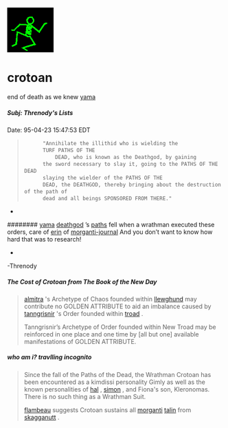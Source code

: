 ![dancer](assets/dancer.gif)

# crotoan

 end of death as we knew  [yama](yama.md)

#####  Subj: Threnody's Lists

 Date: 95-04-23 15:47:53 EDT

> 
> 			"Annihilate the illithid who is wielding the 
> 			TURF PATHS OF THE
> 				DEAD, who is known as the Deathgod, by gaining
> 			the sword necessary to slay it, going to the PATHS OF THE DEAD
> 			slaying the wielder of the PATHS OF THE
> 			DEAD, the DEATHGOD, thereby bringing about the destruction of the path of
> 			dead and all beings SPONSORED FROM THERE."
> 		

 *
########  [yama](yama.md) [deathgod](deathgod.md) ’s [paths](paths.md) fell when a wrathman executed these orders, care of [erin](erin.md) of [morganti-journal](morganti-journal.md) And you don’t want to know how hard that was to research!

*
 -Threnody 

#####  The Cost of Crotoan from The Book of the New Day 
>
>    [almitra](almitra.md) 's Archetype of Chaos founded within  [llewghund](llewghund.md)  may contribute no GOLDEN ATTRIBUTE to aid an imbalance caused by  [tanngrisnir](tanngrisnir.md) 's Order founded within  [troad](troad.md) . 
>
>   Tanngrisnir’s Archetype of Order founded within New Troad may be reinforced in one place and one time by [all but one] available manifestations of GOLDEN ATTRIBUTE. 

#####  who am i? travlling incognito 
>
>   Since the fall of the Paths of the Dead, the Wrathman Crotoan has been encountered as a kimdissi personality Gimly as well as the known personalities of  [hal](hal.md) ,  [simon](simon.md) , and Fiona's son, Kleronomas. There is no such thing as a Wrathman Suit. 
>
>    [flambeau](flambeau.md)  suggests Crotoan sustains all  [morganti](morganti.md)   [talin](talin.md)  from  [skagganutt](skagganutt.md) . 

 